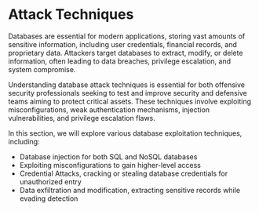# Attack Techniques

Databases are essential for modern applications, storing vast amounts of sensitive information, including user credentials, financial records, and proprietary data. Attackers target databases to extract, modify, or delete information, often leading to data breaches, privilege escalation, and system compromise.

Understanding database attack techniques is essential for both offensive security professionals seeking to test and improve security and defensive teams aiming to protect critical assets. These techniques involve exploiting misconfigurations, weak authentication mechanisms, injection vulnerabilities, and privilege escalation flaws.

In this section, we will explore various database exploitation techniques, including:

* Database injection for both SQL and NoSQL databases&#x20;
* Exploiting misconfigurations to gain higher-level access
* Credential Attacks, cracking or stealing database credentials for unauthorized entry
* Data exfiltration and modification, extracting sensitive records while evading detection
